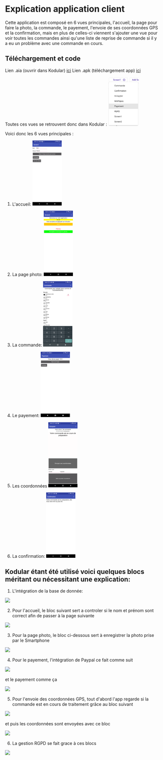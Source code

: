 <style>
.aligncenter {
    text-align: center;
}
</style>


# Explication application client

Cette application est composé en 6 vues principales, l'accueil, la page pour faire la photo, la commande, le payement, l'envoie de ses coordonnées GPS et la confirmation, mais en plus de celles-ci viennent s'ajouter une vue pour voir toutes les commandes ainsi qu'une liste de reprise de commande si il y a eu un problème avec une commande en cours.

## Téléchargement et code
Lien .aia (ouvrir dans Kodular) [ici](https://github.com/BasileAmeeuw/DroneDelivreur/tree/main/Applications.aia)
Lien .apk (téléchargement app) [ici](https://github.com/BasileAmeeuw/DroneDelivreur/tree/main/Applications.apk)

Toutes ces vues se retrouvent donc dans Kodular : <img src="https://github.com/BasileAmeeuw/AppDroneDelivreur/blob/main/Image%20github/Vues/DelIvreApp/Vues.png" width="20%"/>

Voici donc les 6 vues principales :

1. L'accueil: <img src="https://github.com/BasileAmeeuw/AppDroneDelivreur/blob/main/Image%20github/Vues/DelIvreApp/accueil.png" width="20%"/>

2. La page photo: <img src="https://github.com/BasileAmeeuw/AppDroneDelivreur/blob/main/Image%20github/Vues/DelIvreApp/photo.png" width="20%"/>

3. La commande: <img src="https://github.com/BasileAmeeuw/AppDroneDelivreur/blob/main/Image%20github/Vues/DelIvreApp/commande.png" width="20%"/>

4. Le payement: <img src="https://github.com/BasileAmeeuw/AppDroneDelivreur/blob/main/Image%20github/Vues/DelIvreApp/payement.png" width="20%"/>

5. Les coordonnées <img src="https://github.com/BasileAmeeuw/AppDroneDelivreur/blob/main/Image%20github/Vues/DelIvreApp/GPS.png" width="20%"/>

6. La confirmation: <img src="https://github.com/BasileAmeeuw/AppDroneDelivreur/blob/main/Image%20github/Vues/DelIvreApp/Confirmation.png" width="20%"/>

## Kodular étant été utilisé voici quelques blocs méritant ou nécessitant une explication:

1. L'intégration de la base de donnée:

<img src="https://github.com/BasileAmeeuw/DroneDelivreur/blob/main/Image%20github/BlockKodular/DelIvreApp/InkedintegrationDB.jpg" width="50%"/>

2. Pour l'accueil, le bloc suivant  sert a controler si le nom et prénom sont correct afin de passer à la page suivante

<img src="https://github.com/BasileAmeeuw/DroneDelivreur/blob/main/Image%20github/BlockKodular/DelIvreApp/CheckNameSurnameValid.png" width="50%"/>

3. Pour la page photo, le bloc ci-dessous sert à enregistrer la photo prise par le Smartphone

<img src="https://github.com/BasileAmeeuw/DroneDelivreur/blob/main/Image%20github/BlockKodular/DelIvreApp/PrisePhotoCamera.png" width="50%"/>

4. Pour le payement, l'intégration de Paypal ce fait comme suit

<img src="https://github.com/BasileAmeeuw/DroneDelivreur/blob/main/Image%20github/BlockKodular/DelIvreApp/InkedPaypalConfig.jpg" width="50%"/>

et le payement comme ça

<img src="https://github.com/BasileAmeeuw/DroneDelivreur/blob/main/Image%20github/BlockKodular/DelIvreApp/PaypalPayePlusCommandePaye.png" width="50%"/>

5. Pour l'envoie des coordonnées GPS, tout d'abord l'app regarde si la commande est en cours de traitement grâce au bloc suivant

<img src="https://github.com/BasileAmeeuw/DroneDelivreur/blob/main/Image%20github/BlockKodular/DelIvreApp/CheckCommandePrepaForGPS.png" width="50%"/>

et puis les coordonnées sont envoyées avec ce bloc

<img src="https://github.com/BasileAmeeuw/DroneDelivreur/blob/main/Image%20github/BlockKodular/DelIvreApp/EnvoieCoordGPS.png" width="50%"/>

6. La gestion RGPD se fait grace à ces blocs

<img src="https://github.com/BasileAmeeuw/DroneDelivreur/blob/main/Image%20github/BlockKodular/DelIvreApp/RGPDGestion.png" width="50%"/>



